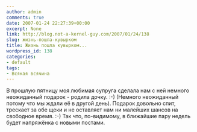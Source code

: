 ```yaml
---
author: admin
comments: true
date: 2007-01-24 22:27:39+00:00
excerpt: None
link: http://blog.not-a-kernel-guy.com/2007/01/24/138
slug: жизнь-пошла-кувырком
title: Жизнь пошла кувырком...
wordpress_id: 138
categories:
- default
tags:
- Всякая всячина
---
```


В прошлую пятницу моя любимая супруга сделала нам с ней немного неожиданный подарок - родила дочку. :-) (Немного неожиданный потому что мы ждали её в другой день). Подарок довольно спит, трескает за обе щеки и не оставляет нам ни малейших шансов на свободное время. :-) Так что, по-видимому, в ближайшие пару недель будет напряжёнка с новыми постами.
